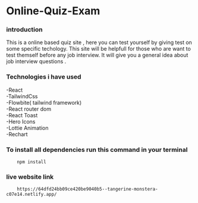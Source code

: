 
# Online-Quiz-Exam  

### introduction

This is a online based quiz site  , here you can test yourself by giving  test on some specific techology. This site will be helpfull for those who are want to test themself before any job interview. It will give you a general idea about job interview questions .  

### Technologies  i have used

-React  
-TailwindCss  
-Flowbite( tailwind framework)  
-React router dom  
-React Toast  
-Hero Icons  
-Lottie Animation  
-Rechart  



### To install all dependencies run this command in your terminal 
```
    npm install

```

### live website link  

```
    https://64dfd24bb09ce420be9040b5--tangerine-monstera-c07e14.netlify.app/
    
```
